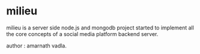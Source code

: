 # milieu

milieu is a server side node.js and mongodb project started to implement all the core concepts of a social media platform backend server.

author : amarnath vadla.
